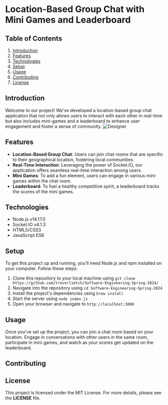 
# Location-Based Group Chat with Mini Games and Leaderboard

## Table of Contents
1. [Introduction](#introduction)
2. [Features](#features)
3. [Technologies](#technologies)
4. [Setup](#setup)
5. [Usage](#usage)
6. [Contributing](#contributing)
7. [License](#license)

## Introduction
Welcome to our project! We've developed a location-based group chat application that not only allows users to interact with each other in real-time but also includes mini-games and a leaderboard to enhance user engagement and foster a sense of community.
![Designer](https://github.com/trevorlietch/Software-Engineering-Spring-2024/assets/92610400/9dde60cf-0d1e-4cc5-b866-99910cba462c)

## Features
- **Location-Based Group Chat**: Users can join chat rooms that are specific to their geographical location, fostering local communities.
- **Real-Time Interaction**: Leveraging the power of Socket.IO, our application offers seamless real-time interaction among users.
- **Mini Games**: To add a fun element, users can engage in various mini-games within the chat room.
- **Leaderboard**: To fuel a healthy competitive spirit, a leaderboard tracks the scores of the mini games.

## Technologies
- Node.js v14.17.0
- Socket.IO v4.1.3
- HTML5/CSS3
- JavaScript ES6

## Setup
To get this project up and running, you'll need Node.js and npm installed on your computer. Follow these steps:

1. Clone this repository to your local machine using `git clone https://github.com/trevorlietch/Software-Engineering-Spring-2024/`
2. Navigate into the repository using `cd Software-Engineering-Spring-2024`
3. Install the project's dependencies using `brew install`
4. Start the server using `node index.js`
5. Open your browser and navigate to `http://localhost:3000`

## Usage
Once you've set up the project, you can join a chat room based on your location. Engage in conversations with other users in the same room, participate in mini games, and watch as your scores get updated on the leaderboard.

## Contributing


## License
This project is licensed under the MIT License. For more details, please see the **LICENSE** file.


